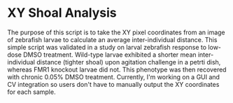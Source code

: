 # XY Shoal Analysis
The purpose of this script is to take the XY pixel coordinates from an image of zebrafish larvae to calculate an average inter-individual distance.
This simple script was validated in a study on larval zebrafish response to low-dose DMSO treatment. Wild-type larvae exhibited a shorter mean inter-individual distance (tighter shoal) upon agitation challenge in a petrti dish, whereas FMR1 knockout larvae did not. This phenotype was then recovered with chronic 0.05% DMSO treatment.
Currently, I'm working on a GUI and CV integration so users don't have to manually output the XY coordinates for each sample.
